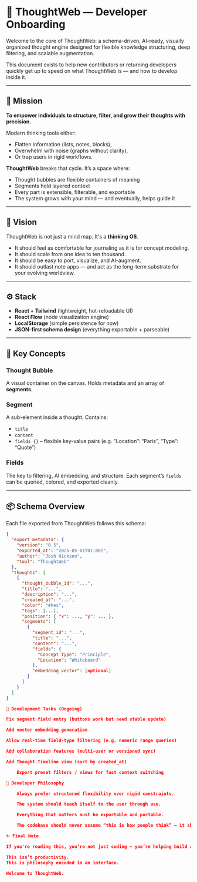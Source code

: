 # 🧠 ThoughtWeb — Developer Onboarding

Welcome to the core of ThoughtWeb: a schema-driven, AI-ready, visually organized thought engine designed for flexible knowledge structuring, deep filtering, and scalable augmentation.

This document exists to help new contributors or returning developers quickly get up to speed on what ThoughtWeb is — and how to develop inside it.

---

## 🎯 Mission

**To empower individuals to structure, filter, and grow their thoughts with precision.**

Modern thinking tools either:
- Flatten information (lists, notes, blocks),
- Overwhelm with noise (graphs without clarity),
- Or trap users in rigid workflows.

**ThoughtWeb** breaks that cycle. It’s a space where:
- Thought bubbles are flexible containers of meaning
- Segments hold layered context
- Every part is extensible, filterable, and exportable
- The system grows with your mind — and eventually, helps guide it

---

## 🌌 Vision

ThoughtWeb is not just a mind map. It's a **thinking OS**.

- It should feel as comfortable for journaling as it is for concept modeling.
- It should scale from one idea to ten thousand.
- It should be easy to port, visualize, and AI-augment.
- It should outlast note apps — and act as the long-term substrate for your evolving worldview.

---

## ⚙️ Stack

- **React + Tailwind** (lightweight, hot-reloadable UI)
- **React Flow** (node visualization engine)
- **LocalStorage** (simple persistence for now)
- **JSON-first schema design** (everything exportable + parseable)

---

## 📐 Key Concepts

### Thought Bubble
A visual container on the canvas. Holds metadata and an array of **segments**.

### Segment
A sub-element inside a thought. Contains:
- `title`
- `content`
- `fields {}` – flexible key-value pairs (e.g. “Location”: “Paris”, “Type”: “Quote”)

### Fields
The key to filtering, AI embedding, and structure. Each segment’s `fields` can be queried, colored, and exported cleanly.

---

## 📦 Schema Overview

Each file exported from ThoughtWeb follows this schema:

```json
{
  "export_metadata": {
    "version": "0.5",
    "exported_at": "2025-05-01T01:00Z",
    "author": "Josh Hickson",
    "tool": "ThoughtWeb"
  },
  "thoughts": [
    {
      "thought_bubble_id": "...",
      "title": "...",
      "description": "...",
      "created_at": "...",
      "color": "#hex",
      "tags": [...],
      "position": { "x": ..., "y": ... },
      "segments": [
        {
          "segment_id": "...",
          "title": "...",
          "content": "...",
          "fields": {
            "Concept Type": "Principle",
            "Location": "Whiteboard"
          },
          "embedding_vector": [optional]
        }
      ]
    }
  ]
}

🚧 Development Tasks (Ongoing)

Fix segment field entry (buttons work but need stable update)

Add vector embedding generation

Allow real-time field-type filtering (e.g. numeric range queries)

Add collaboration features (multi-user or versioned sync)

Add Thought Timeline view (sort by created_at)

    Export preset filters / views for fast context switching

🧠 Developer Philosophy

    Always prefer structured flexibility over rigid constraints.

    The system should teach itself to the user through use.

    Everything that matters must be exportable and portable.

    The codebase should never assume “this is how people think” — it should adapt to how people evolve their thinking.

✨ Final Note

If you're reading this, you’re not just coding — you’re helping build a better way to think.

This isn’t productivity.
This is philosophy encoded in an interface.

Welcome to ThoughtWeb.